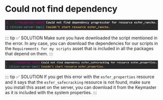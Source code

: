 # Could not find dependency

![Image](https://raw.githubusercontent.com/esFerDev/shop/main/docs/public/Could_not_find_dependency_1.png)

::: tip ✅ SOLUTION
Make sure you have downloaded the script mentioned in the error. In any case, you can download the dependencies for our scripts in the `Requirements for my scripts` asset that is included in all the packages that depend on them.
:::

![Image](https://raw.githubusercontent.com/esFerDev/shop/main/docs/public/Could_not_find_dependency_2.png)

::: tip ✅ SOLUTION
If you get this error with the `esfer_properties` resource and it says that the `esfer_safecracking` resource is not found, make sure you install this asset on the server, you can download it from the Keymaster as it is included with the system properties.
:::
